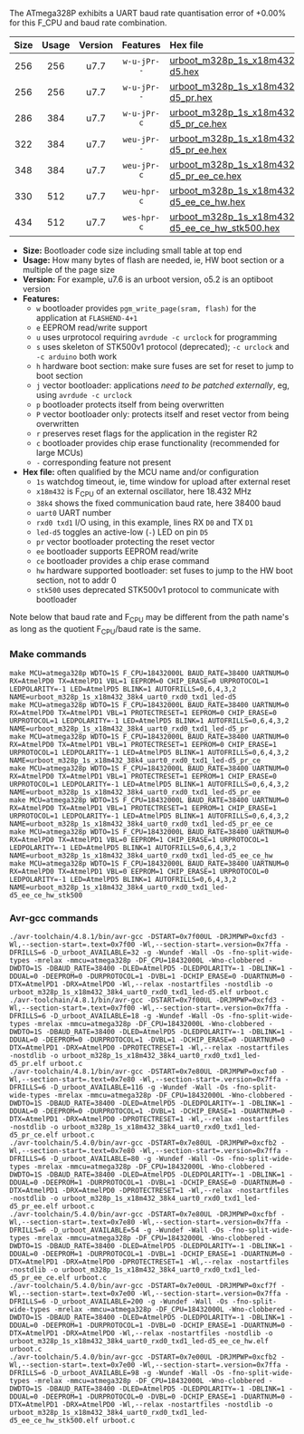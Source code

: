 The ATmega328P exhibits a UART baud rate quantisation error of +0.00% for this F_CPU and baud rate combination.

|Size|Usage|Version|Features|Hex file|
|:-:|:-:|:-:|:-:|:--|
|256|256|u7.7|`w-u-jPr--`|[urboot_m328p_1s_x18m432_38k4_uart0_rxd0_txd1_led-d5.hex](https://raw.githubusercontent.com/stefanrueger/urboot.hex/main/boards/ursense/atmega328p/watchdog_1_s/external_oscillator/18m432000_hz/++38k4_baud/uart0_rxd0_txd1/led-d5/urboot_m328p_1s_x18m432_38k4_uart0_rxd0_txd1_led-d5.hex)|
|256|256|u7.7|`w-u-jPr--`|[urboot_m328p_1s_x18m432_38k4_uart0_rxd0_txd1_led-d5_pr.hex](https://raw.githubusercontent.com/stefanrueger/urboot.hex/main/boards/ursense/atmega328p/watchdog_1_s/external_oscillator/18m432000_hz/++38k4_baud/uart0_rxd0_txd1/led-d5/urboot_m328p_1s_x18m432_38k4_uart0_rxd0_txd1_led-d5_pr.hex)|
|286|384|u7.7|`w-u-jPr-c`|[urboot_m328p_1s_x18m432_38k4_uart0_rxd0_txd1_led-d5_pr_ce.hex](https://raw.githubusercontent.com/stefanrueger/urboot.hex/main/boards/ursense/atmega328p/watchdog_1_s/external_oscillator/18m432000_hz/++38k4_baud/uart0_rxd0_txd1/led-d5/urboot_m328p_1s_x18m432_38k4_uart0_rxd0_txd1_led-d5_pr_ce.hex)|
|322|384|u7.7|`weu-jPr--`|[urboot_m328p_1s_x18m432_38k4_uart0_rxd0_txd1_led-d5_pr_ee.hex](https://raw.githubusercontent.com/stefanrueger/urboot.hex/main/boards/ursense/atmega328p/watchdog_1_s/external_oscillator/18m432000_hz/++38k4_baud/uart0_rxd0_txd1/led-d5/urboot_m328p_1s_x18m432_38k4_uart0_rxd0_txd1_led-d5_pr_ee.hex)|
|348|384|u7.7|`weu-jPr-c`|[urboot_m328p_1s_x18m432_38k4_uart0_rxd0_txd1_led-d5_pr_ee_ce.hex](https://raw.githubusercontent.com/stefanrueger/urboot.hex/main/boards/ursense/atmega328p/watchdog_1_s/external_oscillator/18m432000_hz/++38k4_baud/uart0_rxd0_txd1/led-d5/urboot_m328p_1s_x18m432_38k4_uart0_rxd0_txd1_led-d5_pr_ee_ce.hex)|
|330|512|u7.7|`weu-hpr-c`|[urboot_m328p_1s_x18m432_38k4_uart0_rxd0_txd1_led-d5_ee_ce_hw.hex](https://raw.githubusercontent.com/stefanrueger/urboot.hex/main/boards/ursense/atmega328p/watchdog_1_s/external_oscillator/18m432000_hz/++38k4_baud/uart0_rxd0_txd1/led-d5/urboot_m328p_1s_x18m432_38k4_uart0_rxd0_txd1_led-d5_ee_ce_hw.hex)|
|434|512|u7.7|`wes-hpr-c`|[urboot_m328p_1s_x18m432_38k4_uart0_rxd0_txd1_led-d5_ee_ce_hw_stk500.hex](https://raw.githubusercontent.com/stefanrueger/urboot.hex/main/boards/ursense/atmega328p/watchdog_1_s/external_oscillator/18m432000_hz/++38k4_baud/uart0_rxd0_txd1/led-d5/urboot_m328p_1s_x18m432_38k4_uart0_rxd0_txd1_led-d5_ee_ce_hw_stk500.hex)|

- **Size:** Bootloader code size including small table at top end
- **Usage:** How many bytes of flash are needed, ie, HW boot section or a multiple of the page size
- **Version:** For example, u7.6 is an urboot version, o5.2 is an optiboot version
- **Features:**
  + `w` bootloader provides `pgm_write_page(sram, flash)` for the application at `FLASHEND-4+1`
  + `e` EEPROM read/write support
  + `u` uses urprotocol requiring `avrdude -c urclock` for programming
  + `s` uses skeleton of STK500v1 protocol (deprecated); `-c urclock` and `-c arduino` both work
  + `h` hardware boot section: make sure fuses are set for reset to jump to boot section
  + `j` vector bootloader: applications *need to be patched externally*, eg, using `avrdude -c urclock`
  + `p` bootloader protects itself from being overwritten
  + `P` vector bootloader only: protects itself and reset vector from being overwritten
  + `r` preserves reset flags for the application in the register R2
  + `c` bootloader provides chip erase functionality (recommended for large MCUs)
  + `-` corresponding feature not present
- **Hex file:** often qualified by the MCU name and/or configuration
  + `1s` watchdog timeout, ie, time window for upload after external reset
  + `x18m432` is F<sub>CPU</sub> of an external oscillator, here 18.432 MHz
  + `38k4` shows the fixed communication baud rate, here 38400 baud
  + `uart0` UART number
  + `rxd0 txd1` I/O using, in this example, lines RX `D0` and TX `D1`
  + `led-d5` toggles an active-low (`-`) LED on pin `D5`
  + `pr` vector bootloader protecting the reset vector
  + `ee` bootloader supports EEPROM read/write
  + `ce` bootloader provides a chip erase command
  + `hw` hardware supported bootloader: set fuses to jump to the HW boot section, not to addr 0
  + `stk500` uses deprecated STK500v1 protocol to communicate with bootloader


Note below that baud rate and F<sub>CPU</sub> may be different from the path name's as long as the quotient F<sub>CPU</sub>/baud rate is the same.

### Make commands
```
make MCU=atmega328p WDTO=1S F_CPU=18432000L BAUD_RATE=38400 UARTNUM=0 RX=AtmelPD0 TX=AtmelPD1 VBL=1 EEPROM=0 CHIP_ERASE=0 URPROTOCOL=1 LEDPOLARITY=-1 LED=AtmelPD5 BLINK=1 AUTOFRILLS=0,6,4,3,2 NAME=urboot_m328p_1s_x18m432_38k4_uart0_rxd0_txd1_led-d5
make MCU=atmega328p WDTO=1S F_CPU=18432000L BAUD_RATE=38400 UARTNUM=0 RX=AtmelPD0 TX=AtmelPD1 VBL=1 PROTECTRESET=1 EEPROM=0 CHIP_ERASE=0 URPROTOCOL=1 LEDPOLARITY=-1 LED=AtmelPD5 BLINK=1 AUTOFRILLS=0,6,4,3,2 NAME=urboot_m328p_1s_x18m432_38k4_uart0_rxd0_txd1_led-d5_pr
make MCU=atmega328p WDTO=1S F_CPU=18432000L BAUD_RATE=38400 UARTNUM=0 RX=AtmelPD0 TX=AtmelPD1 VBL=1 PROTECTRESET=1 EEPROM=0 CHIP_ERASE=1 URPROTOCOL=1 LEDPOLARITY=-1 LED=AtmelPD5 BLINK=1 AUTOFRILLS=0,6,4,3,2 NAME=urboot_m328p_1s_x18m432_38k4_uart0_rxd0_txd1_led-d5_pr_ce
make MCU=atmega328p WDTO=1S F_CPU=18432000L BAUD_RATE=38400 UARTNUM=0 RX=AtmelPD0 TX=AtmelPD1 VBL=1 PROTECTRESET=1 EEPROM=1 CHIP_ERASE=0 URPROTOCOL=1 LEDPOLARITY=-1 LED=AtmelPD5 BLINK=1 AUTOFRILLS=0,6,4,3,2 NAME=urboot_m328p_1s_x18m432_38k4_uart0_rxd0_txd1_led-d5_pr_ee
make MCU=atmega328p WDTO=1S F_CPU=18432000L BAUD_RATE=38400 UARTNUM=0 RX=AtmelPD0 TX=AtmelPD1 VBL=1 PROTECTRESET=1 EEPROM=1 CHIP_ERASE=1 URPROTOCOL=1 LEDPOLARITY=-1 LED=AtmelPD5 BLINK=1 AUTOFRILLS=0,6,4,3,2 NAME=urboot_m328p_1s_x18m432_38k4_uart0_rxd0_txd1_led-d5_pr_ee_ce
make MCU=atmega328p WDTO=1S F_CPU=18432000L BAUD_RATE=38400 UARTNUM=0 RX=AtmelPD0 TX=AtmelPD1 VBL=0 EEPROM=1 CHIP_ERASE=1 URPROTOCOL=1 LEDPOLARITY=-1 LED=AtmelPD5 BLINK=1 AUTOFRILLS=0,6,4,3,2 NAME=urboot_m328p_1s_x18m432_38k4_uart0_rxd0_txd1_led-d5_ee_ce_hw
make MCU=atmega328p WDTO=1S F_CPU=18432000L BAUD_RATE=38400 UARTNUM=0 RX=AtmelPD0 TX=AtmelPD1 VBL=0 EEPROM=1 CHIP_ERASE=1 URPROTOCOL=0 LEDPOLARITY=-1 LED=AtmelPD5 BLINK=1 AUTOFRILLS=0,6,4,3,2 NAME=urboot_m328p_1s_x18m432_38k4_uart0_rxd0_txd1_led-d5_ee_ce_hw_stk500
```

### Avr-gcc commands
```
./avr-toolchain/4.8.1/bin/avr-gcc -DSTART=0x7f00UL -DRJMPWP=0xcfd3 -Wl,--section-start=.text=0x7f00 -Wl,--section-start=.version=0x7ffa -DFRILLS=6 -D_urboot_AVAILABLE=32 -g -Wundef -Wall -Os -fno-split-wide-types -mrelax -mmcu=atmega328p -DF_CPU=18432000L -Wno-clobbered -DWDTO=1S -DBAUD_RATE=38400 -DLED=AtmelPD5 -DLEDPOLARITY=-1 -DBLINK=1 -DDUAL=0 -DEEPROM=0 -DURPROTOCOL=1 -DVBL=1 -DCHIP_ERASE=0 -DUARTNUM=0 -DTX=AtmelPD1 -DRX=AtmelPD0 -Wl,--relax -nostartfiles -nostdlib -o urboot_m328p_1s_x18m432_38k4_uart0_rxd0_txd1_led-d5.elf urboot.c
./avr-toolchain/4.8.1/bin/avr-gcc -DSTART=0x7f00UL -DRJMPWP=0xcfd3 -Wl,--section-start=.text=0x7f00 -Wl,--section-start=.version=0x7ffa -DFRILLS=6 -D_urboot_AVAILABLE=18 -g -Wundef -Wall -Os -fno-split-wide-types -mrelax -mmcu=atmega328p -DF_CPU=18432000L -Wno-clobbered -DWDTO=1S -DBAUD_RATE=38400 -DLED=AtmelPD5 -DLEDPOLARITY=-1 -DBLINK=1 -DDUAL=0 -DEEPROM=0 -DURPROTOCOL=1 -DVBL=1 -DCHIP_ERASE=0 -DUARTNUM=0 -DTX=AtmelPD1 -DRX=AtmelPD0 -DPROTECTRESET=1 -Wl,--relax -nostartfiles -nostdlib -o urboot_m328p_1s_x18m432_38k4_uart0_rxd0_txd1_led-d5_pr.elf urboot.c
./avr-toolchain/4.8.1/bin/avr-gcc -DSTART=0x7e80UL -DRJMPWP=0xcfa0 -Wl,--section-start=.text=0x7e80 -Wl,--section-start=.version=0x7ffa -DFRILLS=6 -D_urboot_AVAILABLE=116 -g -Wundef -Wall -Os -fno-split-wide-types -mrelax -mmcu=atmega328p -DF_CPU=18432000L -Wno-clobbered -DWDTO=1S -DBAUD_RATE=38400 -DLED=AtmelPD5 -DLEDPOLARITY=-1 -DBLINK=1 -DDUAL=0 -DEEPROM=0 -DURPROTOCOL=1 -DVBL=1 -DCHIP_ERASE=1 -DUARTNUM=0 -DTX=AtmelPD1 -DRX=AtmelPD0 -DPROTECTRESET=1 -Wl,--relax -nostartfiles -nostdlib -o urboot_m328p_1s_x18m432_38k4_uart0_rxd0_txd1_led-d5_pr_ce.elf urboot.c
./avr-toolchain/5.4.0/bin/avr-gcc -DSTART=0x7e80UL -DRJMPWP=0xcfb2 -Wl,--section-start=.text=0x7e80 -Wl,--section-start=.version=0x7ffa -DFRILLS=6 -D_urboot_AVAILABLE=80 -g -Wundef -Wall -Os -fno-split-wide-types -mrelax -mmcu=atmega328p -DF_CPU=18432000L -Wno-clobbered -DWDTO=1S -DBAUD_RATE=38400 -DLED=AtmelPD5 -DLEDPOLARITY=-1 -DBLINK=1 -DDUAL=0 -DEEPROM=1 -DURPROTOCOL=1 -DVBL=1 -DCHIP_ERASE=0 -DUARTNUM=0 -DTX=AtmelPD1 -DRX=AtmelPD0 -DPROTECTRESET=1 -Wl,--relax -nostartfiles -nostdlib -o urboot_m328p_1s_x18m432_38k4_uart0_rxd0_txd1_led-d5_pr_ee.elf urboot.c
./avr-toolchain/5.4.0/bin/avr-gcc -DSTART=0x7e80UL -DRJMPWP=0xcfbf -Wl,--section-start=.text=0x7e80 -Wl,--section-start=.version=0x7ffa -DFRILLS=6 -D_urboot_AVAILABLE=54 -g -Wundef -Wall -Os -fno-split-wide-types -mrelax -mmcu=atmega328p -DF_CPU=18432000L -Wno-clobbered -DWDTO=1S -DBAUD_RATE=38400 -DLED=AtmelPD5 -DLEDPOLARITY=-1 -DBLINK=1 -DDUAL=0 -DEEPROM=1 -DURPROTOCOL=1 -DVBL=1 -DCHIP_ERASE=1 -DUARTNUM=0 -DTX=AtmelPD1 -DRX=AtmelPD0 -DPROTECTRESET=1 -Wl,--relax -nostartfiles -nostdlib -o urboot_m328p_1s_x18m432_38k4_uart0_rxd0_txd1_led-d5_pr_ee_ce.elf urboot.c
./avr-toolchain/5.4.0/bin/avr-gcc -DSTART=0x7e00UL -DRJMPWP=0xcf7f -Wl,--section-start=.text=0x7e00 -Wl,--section-start=.version=0x7ffa -DFRILLS=6 -D_urboot_AVAILABLE=200 -g -Wundef -Wall -Os -fno-split-wide-types -mrelax -mmcu=atmega328p -DF_CPU=18432000L -Wno-clobbered -DWDTO=1S -DBAUD_RATE=38400 -DLED=AtmelPD5 -DLEDPOLARITY=-1 -DBLINK=1 -DDUAL=0 -DEEPROM=1 -DURPROTOCOL=1 -DVBL=0 -DCHIP_ERASE=1 -DUARTNUM=0 -DTX=AtmelPD1 -DRX=AtmelPD0 -Wl,--relax -nostartfiles -nostdlib -o urboot_m328p_1s_x18m432_38k4_uart0_rxd0_txd1_led-d5_ee_ce_hw.elf urboot.c
./avr-toolchain/5.4.0/bin/avr-gcc -DSTART=0x7e00UL -DRJMPWP=0xcfb2 -Wl,--section-start=.text=0x7e00 -Wl,--section-start=.version=0x7ffa -DFRILLS=6 -D_urboot_AVAILABLE=98 -g -Wundef -Wall -Os -fno-split-wide-types -mrelax -mmcu=atmega328p -DF_CPU=18432000L -Wno-clobbered -DWDTO=1S -DBAUD_RATE=38400 -DLED=AtmelPD5 -DLEDPOLARITY=-1 -DBLINK=1 -DDUAL=0 -DEEPROM=1 -DURPROTOCOL=0 -DVBL=0 -DCHIP_ERASE=1 -DUARTNUM=0 -DTX=AtmelPD1 -DRX=AtmelPD0 -Wl,--relax -nostartfiles -nostdlib -o urboot_m328p_1s_x18m432_38k4_uart0_rxd0_txd1_led-d5_ee_ce_hw_stk500.elf urboot.c
```

